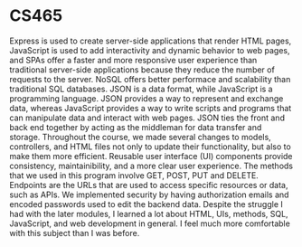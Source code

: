 # CS465

Express is used to create server-side applications that render HTML pages, JavaScript is used to add interactivity and dynamic behavior to web pages, and SPAs offer a faster and more responsive user experience than traditional server-side applications because they reduce the number of requests to the server.
NoSQL offers better performace and scalability than traditional SQL databases.
JSON is a data format, while JavaScript is a programming language. JSON provides a way to represent and exchange data, whereas JavaScript provides a way to write scripts and programs that can manipulate data and interact with web pages. JSON ties the front and back end together by acting as the middleman for data transfer and storage.
Throughout the course, we made several changes to models, controllers, and HTML files not only to update their functionality, but also to make them more efficient. Reusable user interface (UI) components provide consistency, maintainibility, and a more clear user experience.
The methods that we used in this program involve GET, POST, PUT and DELETE. Endpoints are the URLs that are used to access specific resources or data, such as APIs. We implemented security by having authorization emails and encoded passwords used to edit the backend data.
Despite the struggle I had with the later modules, I learned a lot about HTML, UIs, methods, SQL, JavaScript, and web development in general. I feel much more comfortable with this subject than I was before. 
